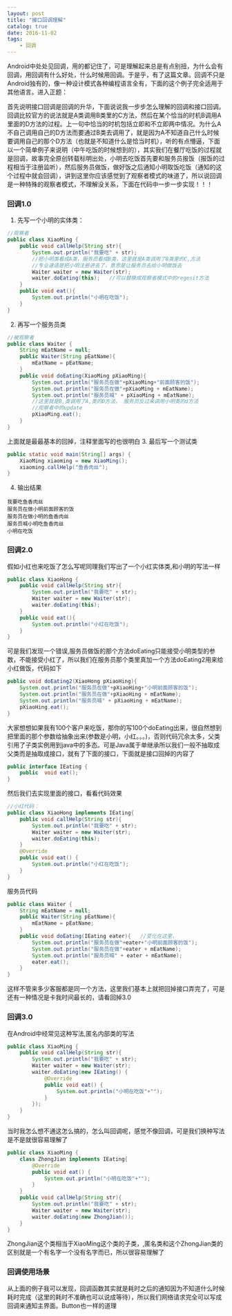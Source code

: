 ```yaml
---
layout: post
title: "接口回调理解"
catalog: true 
date: 2016-11-02
tags: 
    - 回调
---
```

Android中处处见回调，用的都记住了，可是理解起来总是有点别扭，为什么会有回调，用回调有什么好处，什么时候用回调。于是乎，有了这篇文章。回调不只是Android独有的，像一种设计模式各种编程语言全有，下面的这个例子完全适用于其他语言。进入正题：

首先说明接口回调是回调的升华，下面说说我一步步怎么理解的回调和接口回调。回调比较官方的说法就是A类调用B类里的C方法，然后在某个恰当的时机B调用A里面的D方法的过程。上一句中恰当的时机包括立即和不立即两中情况。为什么A不自己调用自己的D方法而要通过B类去调用了，就是因为A不知道自己什么时候要调用自己的那个D方法（也就是不知道什么是恰当时机），听的有点懵逼，下面以一个简单例子来说明（中午吃饭的时候想到的），其实我们在餐厅吃饭的过程就是回调，故事完全原创转载标明出处，小明去吃饭首先要和服务员报饭（报饭的过程相当于注册监听），然后服务员做饭，做好饭之后通知小明取饭吃饭（通知的这个过程中就会回调），讲到这里你应该感觉到了观察者模式的味道了，所以说回调是一种特殊的观察者模式，不理解没关系，下面在代码中一步一步实现！！！<!--more-->

### 回调1.0

1. 先写一个小明的实体类：
```java
//观察者
public class XiaoMing {
	public void callHelp(String str){
		System.out.println("我要吃" + str);
		//把小明类看成A类，服务员看成B类，这里就是A类调用了B类里的C,方法
        //专业速语是把小明注册进去了，意思是让服务员去给小明做饭去
        Waiter waiter = new Waiter(str);
		waiter.doEating(this);   //可以替换成观察者模式中的regesit方法
	}
	public void eat(){
		System.out.println("小明在吃饭");
	}
}
```
2. 再写一个服务员类
```java
//被观察者
public class Waiter {
	String mEatName = null;
	public Waiter(String pEatName){
		mEatName = pEatName;
	}
	public void doEating(XiaoMing pXiaoMing){
		System.out.println("服务员在做"+pXiaoMing+"前面顾客的饭");
		System.out.println("服务员在做"+pXiaoMing + mEatName);
		System.out.println("服务员喊" + pXiaoMing + mEatName);
		//这里就是B,类调用了A,类的D方法， 服务员反过来调用小明类的d方法
        //观察者中的update
		pXiaoMing.eat();	
	}
}
```

上面就是最最基本的回掉，注释里面写的也很明白
3. 最后写一个测试类
```java
public static void main(String[] args) {
	XiaoMing xiaoming = new XiaoMing();
	xiaoming.callHelp("鱼香肉丝");
}
```
4. 输出结果
```
我要吃鱼香肉丝
服务员在做小明前面顾客的饭
服务员在做小明的鱼香肉丝
服务员喊小明吃鱼香肉丝
小明在吃饭
```

### 回调2.0
假如小红也来吃饭了怎么写呢同理我们写出了一个小红实体类,和小明的写法一样
```java
public class XiaoHong {
	public void callHelp(String str){
		System.out.println("我要吃" + str);
		Waiter waiter = new Waiter(str);
		waiter.doEating(this);
	}
	public void eat(){
		System.out.println("小红在吃饭");
	}
}
```
可是我们发现一个错误,服务员做饭的那个方法doEating只能接受小明类型的参数，不能接受小红了，所以我们在服务员那个类里真加一个方法doEating2用来给小红做饭，代码如下
```java
public void doEating2(XiaoHong pXiaoHing){
	System.out.println("服务员在做"+pXiaoHing+"小明前面顾客的饭");
	System.out.println("服务员在做"+pXiaoHing + mEatName);
	System.out.println("服务员喊" + pXiaoHing + mEatName);
	pXiaoHing.eat();	
}
```
大家想想如果我有100个客户来吃饭，那你的写100个doEating出来，很自然想到把里面的那个参数给抽象出来(参数是小明，小红。。。)，否则代码冗余太多，父类引用了子类实例用到java中的多态。可是Java属于单继承所以我们一般不抽取成父类而是抽取成接口，就有了下面的接口，下面就是接口回掉的内容了
```java
public interface IEating {
	public  void eat();
}
```
然后我们去实现里面的接口，看看代码效果
```java
//小红代码：
public class XiaoHong implements IEating{
	public void callHelp(String str){
		System.out.println("我要吃" + str);
		Waiter waiter = new Waiter(str);
		waiter.doEating(this);
	}
	@Override
	public void eat() {
		System.out.println("小红在吃饭");
	}
}
```
服务员代码
```java
public class Waiter {
	String mEatName = null;
	public Waiter(String pEatName){
		mEatName = pEatName;
	}
	public void doEating(IEating eater){   //变化在这里，
		System.out.println("服务员在做"+eater+"小明前面顾客的饭");
		System.out.println("服务员在做"+eater + mEatName);
		System.out.println("服务员喊" + eater + mEatName);
		eater.eat();	
	}
}
```
这样不管来多少客服都是同一个方法，这里我们基本上就把回掉接口弄完了，可是还有一种情况是卡我时间最长的，请看回掉3.0

### 回调3.0
在Android中经常见这种写法,匿名内部类的写法
```java
public class XiaoMing {
	public void callHelp(String str){
		System.out.println("我要吃" + str);
		Waiter waiter = new Waiter(str);
		waiter.doEating(new IEating() {
			@Override
			public void eat() {
				System.out.println("小明在吃饭"+"");
			}
		});
	}
}
```
当时我怎么想不通这怎么搞的，怎么叫回调呢，感觉不像回调，可是我们换种写法是不是就很容易理解了
```java
public class XiaoMing {
 	class ZhongJian implements IEating{
		@Override
		public void eat() {
			System.out.println("小明在吃饭"+"");
		}
	}
	public void callHelp(String str){
		System.out.println("我要吃" + str);
		Waiter waiter = new Waiter(str);
		waiter.doEating(new ZhongJian());
	}
}
```
ZhongJian这个类相当于XiaoMing这个类的子类，,匿名类和这个ZhongJian类的区别就是一个有名字一个没有名字而已，所以很容易理解了

### 回调使用场景
从上面的例子我可以发现，回调函数其实就是耗时之后的通知因为不知道什么时候耗时完成（这里的耗时不准确也可以说成等待），所以我们网络请求完全可以写成回调来通知主界面。Button也一样的道理

